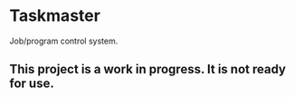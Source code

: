 #   Taskmaster
Job/program control system.

##  This project is a work in progress. It is not ready for use.
